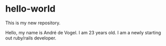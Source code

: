# hello-world
This is my new repository.

Hello, my name is André de Vogel.
I am 23 years old.
I am a newly starting out ruby/rails developer.
